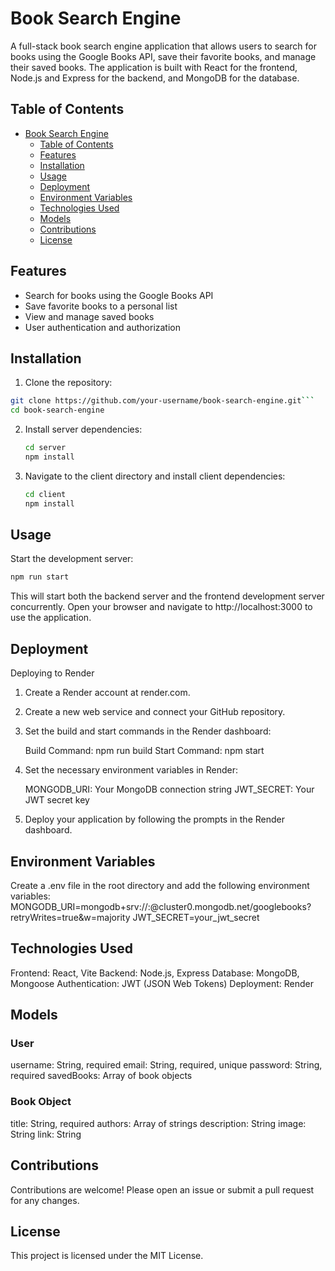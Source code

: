 # Book Search Engine

A full-stack book search engine application that allows users to search for books using the Google Books API, save their favorite books, and manage their saved books. The application is built with React for the frontend, Node.js and Express for the backend, and MongoDB for the database.

## Table of Contents

- [Book Search Engine](#book-search-engine)
  - [Table of Contents](#table-of-contents)
  - [Features](#features)
  - [Installation](#installation)
  - [Usage](#usage)
  - [Deployment](#deployment)
  - [Environment Variables](#environment-variables)
  - [Technologies Used](#technologies-used)
  - [Models](#models)
  - [Contributions](#Contributions)
  - [License](#license)

## Features

- Search for books using the Google Books API
- Save favorite books to a personal list
- View and manage saved books
- User authentication and authorization

## Installation

1. Clone the repository:
  ```bash
  git clone https://github.com/your-username/book-search-engine.git```
  cd book-search-engine 
  ```

2.  Install server dependencies:
      ```bash
    cd server
    npm install
    ```

3. Navigate to the client directory and install client dependencies:
    ```bash
    cd client
    npm install
    ```
    

## Usage

Start the development server:
  ```bash
  npm run start
  ```
This will start both the backend server and the frontend development server concurrently.
Open your browser and navigate to http://localhost:3000 to use the application.

## Deployment
Deploying to Render
1. Create a Render account at render.com.
2. Create a new web service and connect your GitHub repository.

3. Set the build and start commands in the Render dashboard:

    Build Command: npm run build
    Start Command: npm start

4. Set the necessary environment variables in Render:

    MONGODB_URI: Your MongoDB connection string
    JWT_SECRET: Your JWT secret key

5. Deploy your application by following the prompts in the Render dashboard.

## Environment Variables
Create a .env file in the root directory and add the following environment variables:
MONGODB_URI=mongodb+srv://<username>:<password>@cluster0.mongodb.net/googlebooks?retryWrites=true&w=majority
JWT_SECRET=your_jwt_secret

## Technologies Used
  Frontend: React, Vite
  Backend: Node.js, Express
  Database: MongoDB, Mongoose
  Authentication: JWT (JSON Web Tokens)
  Deployment: Render

## Models

### User
username: String, required
email: String, required, unique
password: String, required
savedBooks: Array of book objects

### Book Object 
title: String, required
authors: Array of strings
description: String
image: String
link: String  

## Contributions
Contributions are welcome! Please open an issue or submit a pull request for any changes.

## License
This project is licensed under the MIT License.
